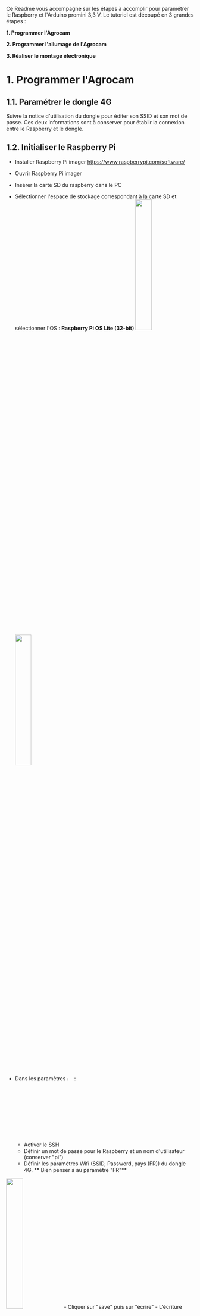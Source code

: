 Ce Readme vous accompagne sur les étapes à accomplir pour paramétrer le Raspberry et l'Arduino promini 3,3 V. Le tutoriel est découpé en 3 grandes étapes : 

**1. Programmer l'Agrocam**

**2. Programmer l'allumage de l'Agrocam**

**3. Réaliser le montage électronique**

# 1. Programmer l'Agrocam 
## 1.1. Paramétrer le dongle 4G
Suivre la notice d'utilisation du dongle pour éditer son SSID et son mot de passe. Ces deux informations sont à conserver pour établir la connexion entre le Raspberry et le dongle.
## 1.2. Initialiser le Raspberry Pi
- Installer Raspberry Pi imager https://www.raspberrypi.com/software/
- Ouvrir Raspberry Pi imager
- Insérer la carte SD du raspberry dans le PC
- Sélectionner l'espace de stockage correspondant à la carte SD et sélectionner l'OS : **Raspberry Pi OS Lite (32-bit)**
<img src="https://user-images.githubusercontent.com/93132152/169273540-02b78e90-f551-4a8f-ac33-b90f7be4cffa.png" width=30% height=30%>  <img src="https://user-images.githubusercontent.com/93132152/169275055-28434132-3a4c-42e0-8752-84e8525d4922.png" width=30% height=30%>

- Dans les paramètres <img src="https://user-images.githubusercontent.com/93132152/169275716-50c48613-8d7e-4b10-8681-f49c881cf00c.png" width=4% height=4%>:
    - Activer le SSH
    - Définir un mot de passe pour le Raspberry et un nom d'utilisateur (conserver "pi")
    - Définir les paramètres Wifi (SSID, Password, pays (FR)) du dongle 4G. ** Bien penser à au paramètre "FR"**
<img src="https://user-images.githubusercontent.com/93132152/169276815-ce32ffe7-997c-40b8-b6e8-bc613ae2f673.png" width=30% height=30%>
- Cliquer sur "save" puis sur "écrire"
- L'écriture peut prendre du temps, n'hésitez pas à faire les installations de la partie 3 en attendant

## 1.3. Installer les logiciels pour la suite
- Installer [WinSCP](https://winscp.net/eng/download.php) sur votre PC. Ce logiciel permet de se connecter au raspberry en SSH, de parcourir ses fichier et d'interagir avec le terminal de commandes.
- Installer [Network analyzer](https://play.google.com/store/apps/details?id=net.techet.netanalyzerlite.an&hl=fr&gl=US) sur votre smartphone. Cette application permet de scaner un réseau wifi et de trouver les appareils (leur adresse IP) qui y sont connectés.

## 1.4. Réaliser les branchements
- Insérer la carte SD dans le raspberry
- Brancher la Picam. Attention au sens de branchement de la nappe de cable _(cf. photo ci-dessous)_. Attention les connecteurs sont fragiles, à manipuler avec précautions.
<img src="https://www.raspberrypi.com/app/uploads/2016/05/2016-05-15-16.32.19-768x576.jpg" width=20% height=20%>

- Brancher le servo moteur sur les broches du Raspberry. Le fil rouge du servo est relié à une **broche 5V**, le fil noir à une **broche GND**, et le fil restant (blanc, jaune) à la **broche GPIO 18** _cf.figures ci-dessous_
- Connecter les **broches GPIO 24 et GND** à l'aide d'un [cavalier](https://fr.rs-online.com/web/p/cavaliers-et-shunts/2518682?cm_mmc=FR-PLA-DS3A-_-google-_-CSS_FR_FR_Connecteurs_Whoop-_-(FR:Whoop!)+Cavaliers+et+Shunts+(2)-_-2518682&matchtype=&pla-321137858785&gclid=Cj0KCQjwhLKUBhDiARIsAMaTLnFPSjXNxxk7wiwrSQBFsIqT5VfPuMc_Ay4DvPVhzphmNF9wRRBNoIkaAl6-EALw_wcB&gclsrc=aw.ds)_(cf.figures ci-dessous_). Dans cette position l'Agrocam fonctionnera normalement, c'est à dire qu'elle s'éteindra après avoir pris une photo. Pour empêcher cela on peut basculer le cavalier entre la **broche 3,3V** et la **broche GPIO 24** ainsi l'Agrocam ne s'éteint pas et il est possible d'en prendre le contrôle (partie 1.5.). Dans la suite du tutoriel nous pouvons laisser le cavalier en position "normale" (entre GPIO 24 et GND) car la procédure d'exctinction n'a pa encore été implémentée à ce stade.

<img src="https://user-images.githubusercontent.com/93132152/170041886-8d5a046a-65c0-40ad-a286-e73cacb53113.png" width=20% height=20%>   <img src="https://user-images.githubusercontent.com/93132152/170041244-7e861340-61f8-4499-b359-bddf76874c6b.jpg" width=30% height=30%>

- Brancher le dongle 4G au Raspberry sur le port **"USB"** _cf. photo ci-dessous_
- Brancher l'alimentation sur le port **"PWR IN"** _cf. photo ci-dessous_
<img src="https://user-images.githubusercontent.com/93132152/169502193-72963340-17c8-46ee-b322-8d32348ea31f.png"  width=30% height=30%>

## 1.5. Se connecter au Raspberry depuis un PC

- Connecter un smartphone au réseau du dongle 4G (avec SSID et mot de passe précédemment paramétrés)
- Avec l'application mobile Network Analyzer cliquer sur "Scan" et identifier l'adresse IP du raspberry Pi:
<img src="https://user-images.githubusercontent.com/93132152/170043338-0604e7d1-208b-4c6d-9920-a58e33a77620.png"  width=20% height=20%>

- Sur PC, ouvrir WinSCP et créer une nouvelle session de connexion au Raspberry <img src="https://user-images.githubusercontent.com/93132152/170044340-fa6d77ba-f569-444e-ae02-0d12b61ad0e1.png"  width=10% height=10%>. Saisir les informations suivantes : Protocole de fichier : **SFTP**; Nom d'hôte : **IP obtenue sur Network analyzer**; Nom d'utilisateur : **pi** (sauf changement); Mot de passe : **défini partie 2**
- Depuis WinSCP ouvrir Putty <img src="https://user-images.githubusercontent.com/93132152/170045029-048df6d8-c55e-4bcc-b4fd-a2b8707ec859.png"  width=2% height=2%>
- Un terminal de commande s'ouvre et vous demande un mot de passe. Il s'agit toujours du même défini à la partie 2. Le mot de passe ne s'affiche pas mais appuyer su r "entrer" et ça marche.

## 1.6. Configurer le raspberry 
Les parties ci-dessous ne sont pas nécessaires mais il est possible que si le reste ne fonctionne pas, le problème vienne de là.
**Si la caméra ne marche pas**, ouvrir les paramètres ```sudo raspi-config``` puis suivre les étapes : ```3 Interface Options/I1 Legacy Camera/YES/Finish/RebootYes```

**Si le servomoteur ne marche pas**, les GPIO ne sont peut-être pas activés. Ouvrir les paramètres ```sudo raspi-config``` puis suivre les étapes :```3 Interface Options/RemoteGPIO/YES/Finish/RebootYes``` A priori pas besoin de ça
### 1.6.1 Installer git 
```
sudo apt-get install git
```
### 1.6.2 Installer WiringPi
```
git clone https://github.com/WiringPi/WiringPi.git
cd WiringPi
git pull origin
./build
cd ..
```
### 1.6.3 Installer pip et python-dotenv
Cela peut prendre un peu de temps 
```
sudo apt-get install python3-pip
pip install python-dotenv
sudo cp -R /home/pi/.local/lib/python3.9/site-packages/dotenv /usr/lib/python3.9 
```
*On déplace la librairie pour qu'elle soit trouvée en démarrage automatique*
## 1.7. Ajouter les fichiers sur le raspberry pi
Cette opération peut se faire depuis WinSCP en glissant et déposant les fichiers
### 1.7.1 Le script de l'Agrocam
Glisser déposer Agrocam_raspberry.sh dans /home/pi

Donner tous les droits au script _(première ligne ci-dessous)_ et effacer les "\r" et "r" de fin de ligne _(2e ligne ci-dessous, cela n'est pas toujours nécessaire mais ces caractère spéciaux on pu être ajouté si le script a été édité sur un outil Windows, Visual Studio Code par exemple)_
```
chmod 777 Agrocam_raspberry.sh
sed -i -e 's/\r$//' Agrocam_raspberry.sh
```
**Attention :** Le script Agrocam_raspberry.sh contient ```sudo shutdown -h now``` à la fin qui éteint l'Agrocam. Pour débugger le script (c'est-à-dire reprendre la main dessus) il est recommandé de commenter cette ligne _cf. partie 1.10_

### 1.7.2 Les variables d'environnement
Maintenant on va déposer dans un fichier séparé du script les variables qui permettent de se connecter au serveur FTP où seront envoyées et stockées les photos.

Depuis WinSCP, glisser déposer .env dans ```/home/pi``` une fois modifié avec les informations pertinentes entre les "" (hostname,user,password). Ce fichier contient les informations d'authentification pour accéder au serveur FTP sur lequel les photos seront sauvegardées. Attention le fichier peut être caché

Le fichier peut aussi être crée depuis le terminal :
```
touch .env
sudo nano .env
```
Contenu de .env
```
hostname = ""
user = ""
password =""
```

## 1.8. Démarrer la script au reboot
Cette partie permet de démarrer le script ```Agrocam_raspberry.sh``` au démarrage. Attention, le script éteint le raspberry à la fin de son exécution. Cette extinction n'a pas lieu si ```controlPin==1```, il faut donc brancher le GPIO 24 au 3,3v pour que l'Agrocam reste allumée _cf. partie 1.10._

Ouvrir le crontab 
```
sudo crontab -e
```
Puis sélectionner ```1. /bin/nano``` en tapant ```1```
Ajouter une ligne à la fin du crontab :
```
@reboot sudo /home/pi/Agrocam_raspberry.sh 
```
Ajouter ```>> /var/log/Agrocam.log 2>&1``` à la ligne précédente pour créer un fichier de log pour débugger

## 1.9. Tester le script
Pour relancer le raspberry : ```sudo reboot```, il devrait s'allumer, actionner le servomoteur, prendre une photo, réactionner le servomoteur, envoyer la photo sur le serveur et enfin s'éteindre.

## 1.10. Debugger l'Agrocam
Le script ```Agrocam_raspberry.sh``` éteint l'Agrocam à la fin de son exécution, une fois cette partie 1 terminée il serait donc impossible de se connecter au raspberry en SSH car le script ```Agrocam_raspberry.sh``` est lancé à chaque démarrage _(cf. partie 1.8)_. La solution consiste donc à empêcher que le script n'aille jusqu'au bout lorsqu'on le désire. Pour celà il y a une boucle en python à la fin du script qui tourne indéfiniement si le port GPIO 24 est "TRUE" donc connecté au 3,3V **(à l'aide du cavalier)**:
```
python << END_OF_PYTHON
import time
import RPi.GPIO as GPIO
controlPin=24
GPIO.setmode(GPIO.BCM)
GPIO.setup(controlPin, GPIO.IN)
i=1
while (GPIO.input(controlPin) == 1) :
	time.sleep(5)
	print("ControlPin is not LOW. i = ", i)
	i += 1
END_OF_PYTHON
```

# 2. Programmer l'allumage de l'Agrocam
On va se servir d'un arduino mini pour alimenter le Raspberry à intervalles régulier (et donc prendre une photo). L'arduino active un transistor qui lui même connecte le raspberry à une power bank _(cf. schéma en partie 3)_ 
- Installer le logiciel [Arduino](https://www.arduino.cc/en/software)
## 2.1 Brancher l'Arduino au PC
- Utiliser un FTDI pour relier l'Arduino mini au PC. S'il s'agit d'un Arduino mini 3,3 V penser à ce que le FTDI soit sur la position 3,3V (boutou ou cavalier selon les modèles)
<img src="https://user-images.githubusercontent.com/93132152/170056873-bf504cc6-de3e-4f86-b064-992f53fd7af1.png"  width=20% height=20%>

- Attention au sens de branchement du FTDI, les broches VCC, GND doivent coïncider. De même RX doit être branché sur TX et inversement :
<img src="https://user-images.githubusercontent.com/93132152/170057494-17264b12-1341-4d30-bbc1-56be233e0f04.jpg"  width=20% height=20%>

- Dans le logiciel Arduino, dans ```Outil > Type de carte``` sélectionner la carte **"Arduino Pro or Pro Mini"**
- Puis sélectionner le port qui s'est ajouté à la liste en branchant le cable USB (celui relié au FTDI) à l'ordinateur, dans ```Outil > Port```
<img src="https://user-images.githubusercontent.com/93132152/170059933-924f515d-7931-45b7-b47e-672c3da757bc.png"  width=20% height=20%>

## 2.2 Téléverser le script 
- Depuis Github copier le script Agrocam_arduino.ino et le coller dans le logiciel Arduino.
- Sauvegarder et téléverser le script :<img src="https://user-images.githubusercontent.com/93132152/170060569-35ab2f8e-8374-4a47-8603-4ba0fc10ead4.png" width=2% height=2%>

## 2.3 Modifier la fréquence d'acquisition d'image
Par défaut le script va lancer l'allumage approximativement toutes les 8h mais il est possible de modifier cette durée. Pour cela :
- ouvrir le script
- Trouver la boucle :
```
for (int i = 1; i <3600 ; i++){ //3600 pour 8h, 3150 avec le recalage
      LowPower.powerDown(SLEEP_8S, ADC_OFF, BOD_OFF);
  }
```

- Modifier 3600 par une autre valeur. La boucle permet de mettre l'Arduino en sommeil pour 8 secondes, la durée totale sera donc un multiple de 8 secondes.
- Téléverser une fois le script modifié

# 3. Réaliser le montage électronique
L'objectif de cette partie est de modifier l'arrivée de courant du Raspberry pour que celle-ci soit contrôlée par l'Arduino Mini par l'intermédiaire du transistor IRLZ44N.
## 3.1 Cablage sur la breadboard
Vous devez obtenir le cablage suivant. Pour cela vous allez avoir besoin de headers 3 paires de 2, de jumpers de tailles différentes, d'un transistor IRLZ44N et d'une résistance de 20 MΩ (Cette résistance peut être inférieure mais dans notre cas cela fonctionne ainsi). Attention à bien orienter le transistor. Pour les plus connaisseurs le transistor est cablé de la manière suivante :
- La gate est connectée au port 2 de l'Arduino
- Le drain est connecté à la masse du câble d'alimentation côté Raspberry
- La source est connecté à la masse du câble d'alimentation côté Powerbank
<img src="https://user-images.githubusercontent.com/93132152/175060345-7b7bb528-75c4-4879-9978-2994f500e2d5.png">

## 3.2 Cablage des alimentations
